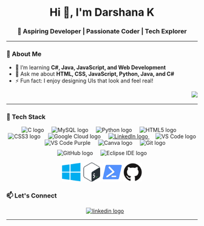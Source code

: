 <h1 align="center">Hi 👋, I'm Darshana K</h1>
<h3 align="center">🚀 Aspiring Developer | Passionate Coder | Tech Explorer</h3>

---

### 🌟 About Me
- 🌱 I’m learning **C#, Java, JavaScript, and Web Development**  
- 💬 Ask me about **HTML, CSS, JavaScript, Python, Java, and C#**  
- ⚡ Fun fact: I enjoy designing UIs that look and feel real!
  <p align="right">
  <img src="https://media.giphy.com/media/SWoSkN6DxTszqIKEqv/giphy.gif" width="200" />
</p>

---

### 🚀 Tech Stack

<!-- Programming Languages & Tools Badges -->
<div align="center">

  <!-- Top Row Icons -->
  <img src="https://skillicons.dev/icons?i=c" height="49" alt="C logo" />
  <img width="12" />
  <img src="https://cdn.jsdelivr.net/gh/devicons/devicon/icons/mysql/mysql-original.svg" height="49" alt="MySQL logo" />
  <img width="12" />
  <img src="https://cdn.jsdelivr.net/gh/devicons/devicon/icons/python/python-original.svg" height="49" alt="Python logo" />
  <img width="12" />
  <img src="https://skillicons.dev/icons?i=html" height="49" alt="HTML5 logo" />
  <img width="12" />
  <img src="https://cdn.jsdelivr.net/gh/devicons/devicon/icons/css3/css3-original.svg" height="49" alt="CSS3 logo" />
  <img width="12" />
  <img src="https://skillicons.dev/icons?i=gcp" height="49" alt="Google Cloud logo" />
  <img width="12" />
  <a href="https://www.linkedin.com/in/Darshana-k-687775349" target="_blank">
    <img src="https://skillicons.dev/icons?i=linkedin" height="49" alt="LinkedIn logo" />
  </a>
  <img width="12" />
  <img src="https://skillicons.dev/icons?i=vscode" height="49" alt="VS Code logo" />
  <img width="12" />
  <img src="https://img.icons8.com/color/48/visual-studio.png" height="50" alt="VS Code Purple" />
  <img width="12" />
  <img src="https://cdn.jsdelivr.net/gh/devicons/devicon/icons/canva/canva-original.svg" height="49" alt="Canva logo" />
  <img width="12" />
  <img src="https://cdn.jsdelivr.net/gh/devicons/devicon/icons/git/git-original.svg" height="49" alt="Git logo" />

</div>

<!-- Second Row Icons -->
<div align="center" style="margin-top: 10px;">
  <img src="https://skillicons.dev/icons?i=github" height="40" alt="GitHub logo" />
  <img width="12" />
  <img src="https://skillicons.dev/icons?i=eclipse" height="40" alt="Eclipse IDE logo" />
</div>

<br />

<!-- Shields Badges -->
<div align="center">
  <img src="https://raw.githubusercontent.com/devicons/devicon/master/icons/windows8/windows8-original.svg" height="50" alt="Windows Terminal" />
  <img src="https://raw.githubusercontent.com/devicons/devicon/master/icons/bash/bash-original.svg" height="50" alt="Bash" />
  <img src="https://raw.githubusercontent.com/devicons/devicon/master/icons/powershell/powershell-original.svg" height="50" alt="PowerShell" />
  <img src="https://raw.githubusercontent.com/devicons/devicon/master/icons/github/github-original.svg" height="50" alt="GitHub Actions" />
</div>

### 📫 Let's Connect

<p align="center">
  <img width="12" /> 
  <a href="https://www.linkedin.com/in/Darshana-k-687775349">
  <img src="https://skillicons.dev/icons?i=linkedin" height="49" alt="linkedin logo" ></a>
 

---

